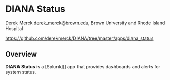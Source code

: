 # DIANA Status

Derek Merck <derek_merck@brown.edu>, Brown University and Rhode Island Hospital  

<https://github.com/derekmerck/DIANA/tree/master/apps/diana_status>


## Overview

**DIANA Status** is a [Splunk][] app that provides dashboards and alerts for system status.
